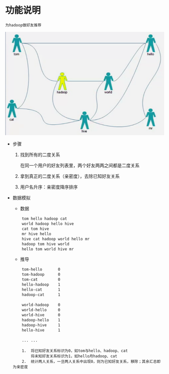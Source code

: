 # 功能说明

    为hadoop做好友推荐
 
![avatar](imgs/img-1.png)

* 步骤
    1. 找到所有的二度关系
        
       在同一个用户的好友列表里，两个好友两两之间都是二度关系
        
    2. 拿到真正的二度关系（亲密度），去除已知好友关系
    3. 用户名升序：亲密度降序排序
    
* 数据模拟
    * 数据
    ```
        tom hello hadoop cat
        world hadoop hello hive
        cat tom hive
        mr hive hello
        hive cat hadoop world hello mr
        hadoop tom hive world
        hello tom world hive mr
    ```
    * 推导
    ```
        tom-hello       0
        tom-hadoop      0
        tom-cat         0
        hello-hadoop    1
        hello-cat       1
        hadoop-cat      1
  
        world-hadoop    0
        world-hello     0
        world-hive      0
        hadoop-hello    1
        hadoop-hive     1
        hello-hive      1
  
        ... ...
        
        1.  将已知好友关系标识为0，如tom与hello、hadoop、cat
            将未知好友关系标识为1，如hello月hadoop、cat
        2.  统计两人关系，一旦两人关系中出现0，则为已知好友关系，移除；其余汇总即为亲密度
        
    ```

